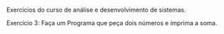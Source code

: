 Exercicios do curso de análise e desenvolvimento de sistemas.

Exercício 3: Faça um Programa que peça dois números e imprima a soma.
